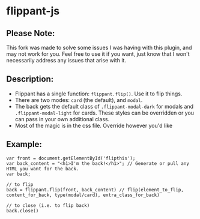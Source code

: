 # flippant-js

## Please Note:

This fork was made to solve some issues I was having with this plugin, and may not work for you.
Feel free to use it if you want, just know that I won't necessarily address any issues that arise with it.

## Description:
* Flippant has a single function: `flippant.flip()`. Use it to flip things.
* There are two modes: `card` (the default), and `modal`.
* The back gets the default class of `.flippant-modal-dark` for modals and `.flippant-modal-light` for cards. These styles can be overridden or you can pass in your own additional class.
* Most of the magic is in the css file. Override however you'd like

## Example:

    var front = document.getElementById('flipthis');
    var back_content = "<h1>I'm the back!</h1>"; // Generate or pull any HTML you want for the back.
    var back;
    
    // to flip
    back = flippant.flip(front, back_content) // flip(element_to_flip, content_for_back, type(modal/card), extra_class_for_back)
    
    // to close (i.e. to flip back)
    back.close()


